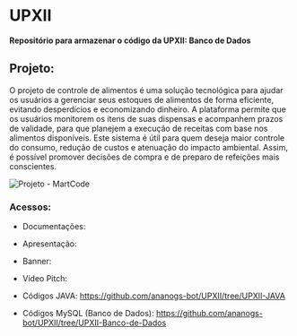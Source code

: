 # UPXII
**Repositório para armazenar o código da UPXII: Banco de Dados**


## Projeto:
O projeto de controle de alimentos é uma solução tecnológica para ajudar os usuários a gerenciar seus estoques de alimentos de forma eficiente, evitando desperdícios e economizando dinheiro. A plataforma permite que os usuários monitorem os itens de suas dispensas e acompanhem prazos de validade, para que planejem a execução de receitas com base nos alimentos disponíveis. Este sistema é útil para quem deseja maior controle do consumo, redução de custos e atenuação do impacto ambiental. Assim, é possível promover decisões de compra e de preparo de refeições mais conscientes.

![Projeto - MartCode](https://github.com/user-attachments/assets/da0d723a-02c0-47e7-806e-8ae8f4393098)


### Acessos:
- Documentações:


- Apresentação:


- Banner:


- Vídeo Pitch:


- Códigos JAVA:
https://github.com/ananogs-bot/UPXII/tree/UPXII-JAVA

- Códigos MySQL (Banco de Dados): 
https://github.com/ananogs-bot/UPXII/tree/UPXII-Banco-de-Dados 




